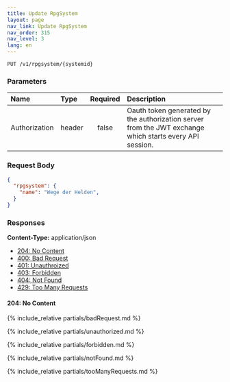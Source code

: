 ```yaml
---
title: Update RpgSystem
layout: page
nav_link: Update RpgSystem
nav_order: 315
nav_level: 3
lang: en
---
```


```
PUT /v1/rpgsystem/{systemid}
```
### Parameters

| Name | Type  | Required | Description |
|:--------------|:--------|:----------:|:----------------------------------------------------------------------------------|
| Authorization | header | false | Oauth token generated by the authorization server from the JWT exchange which starts every API session. |

### Request Body
```json
{
  "rpgsystem": {
    "name": "Wege der Helden",
  }
}
```

### Responses
**Content-Type:** application/json
- [204: No Content](#204-no-content)
- [400: Bad Request](#400getTitlesByRpgSystem)
- [401: Unauthroized](#401getTitlesByRpgSystem)
- [403: Forbidden](#403getTitlesByRpgSystem)
- [404: Not Found](#404getTitlesByRpgSystem)
- [429: Too Many Requests](#429getTitlesByRpgSystem)

#### 204: No Content

{% include_relative partials/badRequest.md %}

{% include_relative partials/unauthorized.md %}

{% include_relative partials/forbidden.md %}

{% include_relative partials/notFound.md %}

{% include_relative partials/tooManyRequests.md %}
